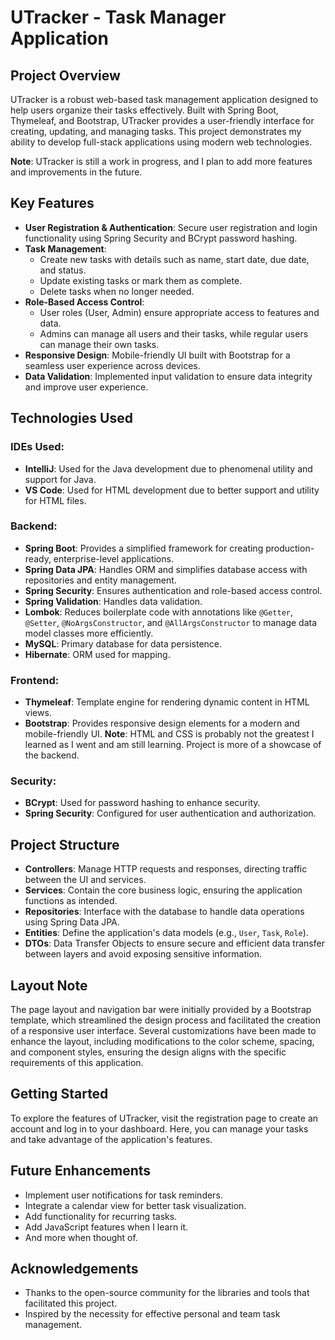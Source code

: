 # UTracker - Task Manager Application

## Project Overview
UTracker is a robust web-based task management application designed to help users organize their tasks effectively. Built with Spring Boot, Thymeleaf, and Bootstrap, UTracker provides a user-friendly interface for creating, updating, and managing tasks. This project demonstrates my ability to develop full-stack applications using modern web technologies.

**Note**: UTracker is still a work in progress, and I plan to add more features and improvements in the future.

## Key Features
- **User Registration & Authentication**: Secure user registration and login functionality using Spring Security and BCrypt password hashing.
- **Task Management**: 
  - Create new tasks with details such as name, start date, due date, and status.
  - Update existing tasks or mark them as complete.
  - Delete tasks when no longer needed.
- **Role-Based Access Control**: 
  - User roles (User, Admin) ensure appropriate access to features and data.
  - Admins can manage all users and their tasks, while regular users can manage their own tasks.
- **Responsive Design**: Mobile-friendly UI built with Bootstrap for a seamless user experience across devices.
- **Data Validation**: Implemented input validation to ensure data integrity and improve user experience.

## Technologies Used

### IDEs Used:
- **IntelliJ**: Used for the Java development due to phenomenal utility and support for Java.
- **VS Code**: Used for HTML development due to better support and utility for HTML files.

### Backend:
- **Spring Boot**: Provides a simplified framework for creating production-ready, enterprise-level applications.
- **Spring Data JPA**: Handles ORM and simplifies database access with repositories and entity management.
- **Spring Security**: Ensures authentication and role-based access control.
- **Spring Validation**: Handles data validation.
- **Lombok**: Reduces boilerplate code with annotations like `@Getter`, `@Setter`, `@NoArgsConstructor`, and `@AllArgsConstructor` to manage data model classes more efficiently.
- **MySQL**: Primary database for data persistence.
- **Hibernate**: ORM used for mapping.

### Frontend:
- **Thymeleaf**: Template engine for rendering dynamic content in HTML views.
- **Bootstrap**: Provides responsive design elements for a modern and mobile-friendly UI.
  **Note**: HTML and CSS is probably not the greatest I learned as I went and am still learning. Project is more of a showcase of the backend.

### Security:
- **BCrypt**: Used for password hashing to enhance security.
- **Spring Security**: Configured for user authentication and authorization.

## Project Structure
- **Controllers**: Manage HTTP requests and responses, directing traffic between the UI and services.
- **Services**: Contain the core business logic, ensuring the application functions as intended.
- **Repositories**: Interface with the database to handle data operations using Spring Data JPA.
- **Entities**: Define the application's data models (e.g., `User`, `Task`, `Role`).
- **DTOs**: Data Transfer Objects to ensure secure and efficient data transfer between layers and avoid exposing sensitive information.

## Layout Note
The page layout and navigation bar were initially provided by a Bootstrap template, which streamlined the design process and facilitated the creation of a responsive user interface. Several customizations have been made to enhance the layout, including modifications to the color scheme, spacing, and component styles, ensuring the design aligns with the specific requirements of this application.

## Getting Started
To explore the features of UTracker, visit the registration page to create an account and log in to your dashboard. Here, you can manage your tasks and take advantage of the application's features.

## Future Enhancements
- Implement user notifications for task reminders.
- Integrate a calendar view for better task visualization.
- Add functionality for recurring tasks.
- Add JavaScript features when I learn it.
- And more when thought of.

## Acknowledgements
- Thanks to the open-source community for the libraries and tools that facilitated this project.
- Inspired by the necessity for effective personal and team task management.
